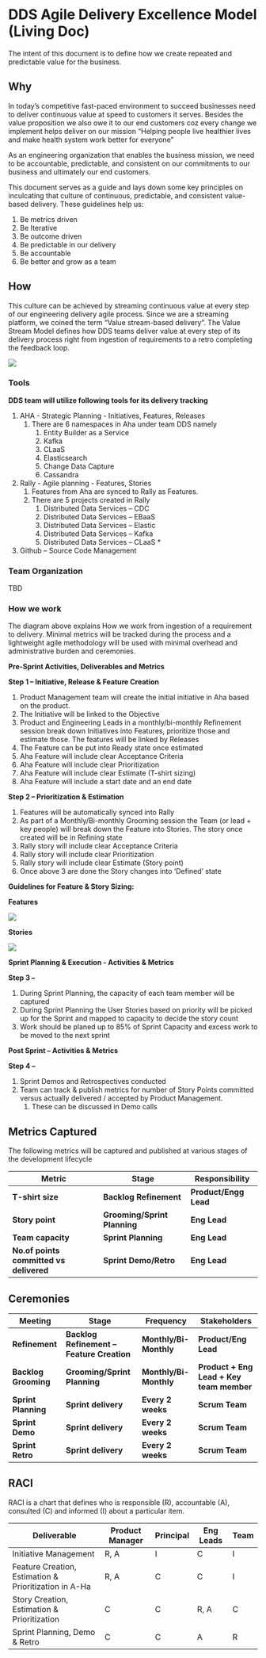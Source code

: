 # DDS Agile Delivery Excellence Model (Living Doc)

The intent of this document is to define how we create repeated and predictable value for the business.  

## Why

In today’s competitive fast-paced environment to succeed businesses need to deliver continuous value at speed to customers it serves. Besides the value proposition we also owe it to our end customers coz every change we implement helps deliver on our mission “Helping people live healthier lives and make health system work better for everyone”

 As an engineering organization that enables the business mission, we need to be accountable, predictable, and consistent on our commitments to our business and ultimately our end customers.

 This document serves as a guide and lays down some key principles on inculcating that culture of continuous, predictable, and consistent value-based delivery. These guidelines help us:

1. Be metrics driven
2. Be Iterative
3. Be outcome driven
4. Be predictable in our delivery
5. Be accountable 
6. Be better and grow as a team

## How

This culture can be achieved by streaming continuous value at every step of our engineering delivery agile process. Since we are a streaming platform, we coined the term “Value stream-based delivery”. The Value Stream Model defines how DDS teams deliver value at every step of its delivery process right from ingestion of requirements to a retro completing the feedback loop.

![](./value_stream.png)

### Tools

**DDS team will utilize following tools for its delivery tracking**

1. AHA - Strategic Planning - Initiatives, Features, Releases
   1. There are 6 namespaces in Aha under team DDS namely 
      1. Entity Builder as a Service
      2. Kafka
      3. CLaaS
      4. Elasticsearch
      5. Change Data Capture
      6. Cassandra
2. Rally - Agile planning - Features, Stories
   1. Features from Aha are synced to Rally as Features. 
   2. There are 5 projects created in Rally 
      1. Distributed Data Services – CDC
      2. Distributed Data Services – EBaaS
      3. Distributed Data Services – Elastic
      4. Distributed Data Services – Kafka
      5. Distributed Data Services – CLaaS *
3. Github – Source Code Management

### Team Organization

TBD

### How we work

The diagram above explains How we work from ingestion of a requirement to delivery. Minimal metrics will be tracked during the process and a lightweight agile methodology will be used with minimal overhead and administrative burden and ceremonies.

**Pre-Sprint Activities, Deliverables and Metrics**

**Step 1 – Initiative, Release & Feature Creation**

1. Product Management team will create the initial initiative in Aha based on the product. 
2. The Initiative will be linked to the Objective
3. Product and Engineering Leads in a monthly/bi-monthly Refinement session break down Initiatives into Features, prioritize those and estimate those. The features will be linked by Releases
4. The Feature can be put into Ready state once estimated
5. Aha Feature will include clear Acceptance Criteria
6. Aha Feature will include clear Prioritization
7. Aha Feature will include clear Estimate (T-shirt sizing) 
8. Aha Feature will include a start date and an end date

**Step 2 – Prioritization & Estimation**

1. Features will be automatically synced into Rally
2. As part of a Monthly/Bi-monthly Grooming session the Team (or lead + key people) will break down the Feature into Stories. The story once created will be in Refining state
3. Rally story will include clear Acceptance Criteria
4. Rally story will include clear Prioritization
5. Rally story will include clear Estimate (Story point)
6. Once above 3 are done the Story changes into ‘Defined’ state

**Guidelines for Feature & Story Sizing:**

**Features**

![](./feature_estimation.png)

**Stories**

![](./story_estimation.png)

**Sprint Planning & Execution - Activities & Metrics**

**Step 3 –**

1. During Sprint Planning, the capacity of each team member will be captured
2. During Sprint Planning the User Stories based on priority will be picked up for the Sprint and mapped to capacity to decide the story count
3. Work should be planed up to 85% of Sprint Capacity and excess work to be moved to the next sprint

**Post Sprint – Activities & Metrics**

**Step 4 –**

1. Sprint Demos and Retrospectives conducted
2. Team can track & publish metrics for number of Story Points committed versus actually delivered / accepted by Product Management. 
   1. These can be discussed in Demo calls

## Metrics Captured

The following metrics will be captured and published at various stages of the development lifecycle

| **Metric**                              | **Stage**                    | **Responsibility**    |
| --------------------------------------- | ---------------------------- | --------------------- |
| **T-shirt size**                        | **Backlog Refinement**       | **Product/Engg Lead** |
| **Story point**                         | **Grooming/Sprint Planning** | **Eng Lead**          |
| **Team capacity**                       | **Sprint Planning**          | **Eng Lead**          |
| **No.of points committed vs delivered** | **Sprint Demo/Retro**        | **Eng Lead**          |

## Ceremonies

| **Meeting**          | **Stage**                                 | **Frequency**          | **Stakeholders**                         |
| -------------------- | ----------------------------------------- | ---------------------- | ---------------------------------------- |
| **Refinement**       | **Backlog Refinement – Feature Creation** | **Monthly/Bi-Monthly** | **Product/Eng Lead**                     |
| **Backlog Grooming** | **Grooming/Sprint Planning**              | **Monthly/Bi-Monthly** | **Product + Eng Lead + Key team member** |
| **Sprint Planning**  | **Sprint delivery**                       | **Every 2 weeks**      | **Scrum Team**                           |
| **Sprint Demo**      | **Sprint delivery**                       | **Every 2 weeks**      | **Scrum Team**                           |
| **Sprint Retro**     | **Sprint delivery**                       | **Every 2 weeks**      | **Scrum Team**                           |

## RACI

RACI is a chart that defines who is responsible (R), accountable (A), consulted (C) and informed (I) about a particular item.

| **Deliverable**                                        | **Product Manager** | **Principal** | **Eng** **Leads**  | **Team** |
| ------------------------------------------------------ | ------------------- | ------------- | ------------------ | -------- |
| Initiative  Management                                 | R, A                | I             | C                  | I        |
| Feature  Creation, Estimation & Prioritization in A-Ha | R, A                | C             | C                  | I        |
| Story  Creation, Estimation & Prioritization           | C                   | C             | R, A               | C        |
| Sprint  Planning, Demo & Retro                         | C                   | C             | A                  | R        |
